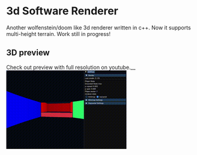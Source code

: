 # 3d Software Renderer
Another wolfenstein/doom like 3d renderer written in c++. Now it supports multi-height terrain. Work still in progress!

## 3D preview
Check out preview with full resolution on youtube.__
[![gameplay](https://raw.githubusercontent.com/Zer0AlmostNull/3d-software-renderer/master/assets/example.gif)](https://youtu.be/17DaHb_tDJg)

